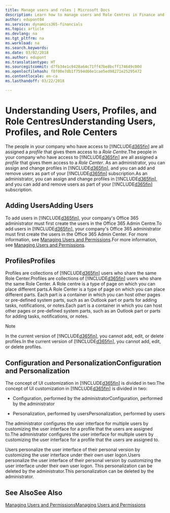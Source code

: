 ```yaml
---
title: Manage users and roles | Microsoft Docs
description: Learn how to manage users and Role Centres in Finance and Operations, Business edition.
author: edupont04
ms.service: dynamics365-financials
ms.topic: article
ms.devlang: na
ms.tgt_pltfrm: na
ms.workload: na
ms.search.keywords: 
ms.date: 03/02/2018
ms.author: edupont
ms.translationtype: HT
ms.sourcegitcommit: d7fb34e1c9428a64c71ff47be8bcff174649c00d
ms.openlocfilehash: f8f00e7db1f7594d66e1cae5ed98271e25295472
ms.contentlocale: en-ca
ms.lasthandoff: 03/22/2018

---
```

# <a name="understanding-users-profiles-and-role-centers"></a><span data-ttu-id="9d9f3-103">Understanding Users, Profiles, and Role Centres</span><span class="sxs-lookup"><span data-stu-id="9d9f3-103">Understanding Users, Profiles, and Role Centers</span></span>
<span data-ttu-id="9d9f3-104">The people in your company who have access to [!INCLUDE[d365fin](includes/d365fin_md.md)] are all assigned a *profile* that gives them access to a *Role Centre*.</span><span class="sxs-lookup"><span data-stu-id="9d9f3-104">The people in your company who have access to [!INCLUDE[d365fin](includes/d365fin_md.md)] are all assigned a *profile* that gives them access to a *Role Center*.</span></span> <span data-ttu-id="9d9f3-105">As an administrator, you can assign and change profiles in [!INCLUDE[d365fin](includes/d365fin_md.md)], and you can add and remove users as part of your [!INCLUDE[d365fin](includes/d365fin_md.md)] subscription.</span><span class="sxs-lookup"><span data-stu-id="9d9f3-105">As an administrator, you can assign and change profiles in [!INCLUDE[d365fin](includes/d365fin_md.md)], and you can add and remove users as part of your [!INCLUDE[d365fin](includes/d365fin_md.md)] subscription.</span></span>  

## <a name="adding-users"></a><span data-ttu-id="9d9f3-106">Adding Users</span><span class="sxs-lookup"><span data-stu-id="9d9f3-106">Adding Users</span></span>
<span data-ttu-id="9d9f3-107">To add users in [!INCLUDE[d365fin](includes/d365fin_md.md)], your company's Office 365 administrator must first create the users in the Office 365 Admin Centre.</span><span class="sxs-lookup"><span data-stu-id="9d9f3-107">To add users in [!INCLUDE[d365fin](includes/d365fin_md.md)], your company's Office 365 administrator must first create the users in the Office 365 Admin Center.</span></span> <span data-ttu-id="9d9f3-108">For more information, see [Managing Users and Permissions](ui-how-users-permissions.md).</span><span class="sxs-lookup"><span data-stu-id="9d9f3-108">For more information, see [Managing Users and Permissions](ui-how-users-permissions.md).</span></span>  

## <a name="profiles"></a><span data-ttu-id="9d9f3-109">Profiles</span><span class="sxs-lookup"><span data-stu-id="9d9f3-109">Profiles</span></span>
<span data-ttu-id="9d9f3-110">Profiles are collections of [!INCLUDE[d365fin](includes/d365fin_md.md)] users who share the same Role Center.</span><span class="sxs-lookup"><span data-stu-id="9d9f3-110">Profiles are collections of [!INCLUDE[d365fin](includes/d365fin_md.md)] users who share the same Role Center.</span></span> <span data-ttu-id="9d9f3-111">A Role centre is a type of page on which you can place different parts.</span><span class="sxs-lookup"><span data-stu-id="9d9f3-111">A Role Center is a type of page on which you can place different parts.</span></span> <span data-ttu-id="9d9f3-112">Each part is a container in which you can host other pages or pre-defined system parts, such as an Outlook part or parts for adding tasks, notifications, or notes.</span><span class="sxs-lookup"><span data-stu-id="9d9f3-112">Each part is a container in which you can host other pages or pre-defined system parts, such as an Outlook part or parts for adding tasks, notifications, or notes.</span></span>  

> [!NOTE]  
>  <span data-ttu-id="9d9f3-113">In the current version of [!INCLUDE[d365fin](includes/d365fin_md.md)], you cannot add, edit, or delete profiles.</span><span class="sxs-lookup"><span data-stu-id="9d9f3-113">In the current version of [!INCLUDE[d365fin](includes/d365fin_md.md)], you cannot add, edit, or delete profiles.</span></span>  

## <a name="configuration-and-personalization"></a><span data-ttu-id="9d9f3-114">Configuration and Personalization</span><span class="sxs-lookup"><span data-stu-id="9d9f3-114">Configuration and Personalization</span></span>
<span data-ttu-id="9d9f3-115">The concept of UI customization in [!INCLUDE[d365fin](includes/d365fin_md.md)] is divided in two:</span><span class="sxs-lookup"><span data-stu-id="9d9f3-115">The concept of UI customization in [!INCLUDE[d365fin](includes/d365fin_md.md)] is divided in two:</span></span>  

-   <span data-ttu-id="9d9f3-116">Configuration, performed by the administrator</span><span class="sxs-lookup"><span data-stu-id="9d9f3-116">Configuration, performed by the administrator</span></span>  

-   <span data-ttu-id="9d9f3-117">Personalization, performed by users</span><span class="sxs-lookup"><span data-stu-id="9d9f3-117">Personalization, performed by users</span></span>  

<span data-ttu-id="9d9f3-118">The administrator configures the user interface for multiple users by customizing the user interface for a profile that the users are assigned to.</span><span class="sxs-lookup"><span data-stu-id="9d9f3-118">The administrator configures the user interface for multiple users by customizing the user interface for a profile that the users are assigned to.</span></span>  

<span data-ttu-id="9d9f3-119">Users personalize the user interface of their personal version by customizing the user interface under their own user logon.</span><span class="sxs-lookup"><span data-stu-id="9d9f3-119">Users personalize the user interface of their personal version by customizing the user interface under their own user logon.</span></span> <span data-ttu-id="9d9f3-120">This personalization can be deleted by the administrator.</span><span class="sxs-lookup"><span data-stu-id="9d9f3-120">This personalization can be deleted by the administrator.</span></span>  

## <a name="see-also"></a><span data-ttu-id="9d9f3-121">See Also</span><span class="sxs-lookup"><span data-stu-id="9d9f3-121">See Also</span></span>  
[<span data-ttu-id="9d9f3-122">Managing Users and Permissions</span><span class="sxs-lookup"><span data-stu-id="9d9f3-122">Managing Users and Permissions</span></span>](ui-how-users-permissions.md)  
<!-- [Customize the User Interface](../customize-the-user-interface.md)   
 [Security Overview](../Security%20Overview.md)-->


